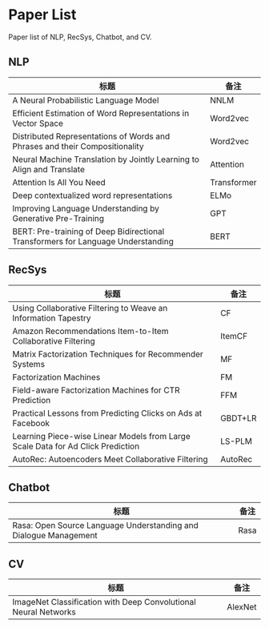 # Paper List
Paper list of NLP, RecSys, Chatbot, and CV.



## NLP

| 标题                                                         | 备注        |
| ------------------------------------------------------------ | ----------- |
| A Neural Probabilistic Language Model                        | NNLM        |
| Efficient Estimation of Word Representations in Vector Space | Word2vec    |
| Distributed Representations of Words and Phrases and their Compositionality | Word2vec    |
| Neural Machine Translation by Jointly Learning to Align and Translate | Attention   |
| Attention Is All You Need                                    | Transformer |
| Deep contextualized word representations                     | ELMo        |
| Improving Language Understanding by Generative Pre-Training  | GPT         |
| BERT: Pre-training of Deep Bidirectional Transformers for Language Understanding | BERT        |

## RecSys

| 标题                                                         | 备注    |
| ------------------------------------------------------------ | ------- |
| Using Collaborative Filtering to Weave an Information Tapestry | CF      |
| Amazon Recommendations Item-to-Item Collaborative Filtering  | ItemCF  |
| Matrix Factorization Techniques for Recommender Systems      | MF      |
| Factorization Machines                                       | FM      |
| Field-aware Factorization Machines for CTR Prediction        | FFM     |
| Practical Lessons from Predicting Clicks on Ads at Facebook  | GBDT+LR |
| Learning Piece-wise Linear Models from Large Scale Data for Ad Click Prediction | LS-PLM  |
| AutoRec: Autoencoders Meet Collaborative Filtering           | AutoRec |

## Chatbot

| 标题                                                         | 备注 |
| ------------------------------------------------------------ | ---- |
| Rasa: Open Source Language Understanding and Dialogue Management | Rasa |

## CV

| 标题                                                         | 备注    |
| ------------------------------------------------------------ | ------- |
| ImageNet Classification with Deep Convolutional Neural Networks | AlexNet |